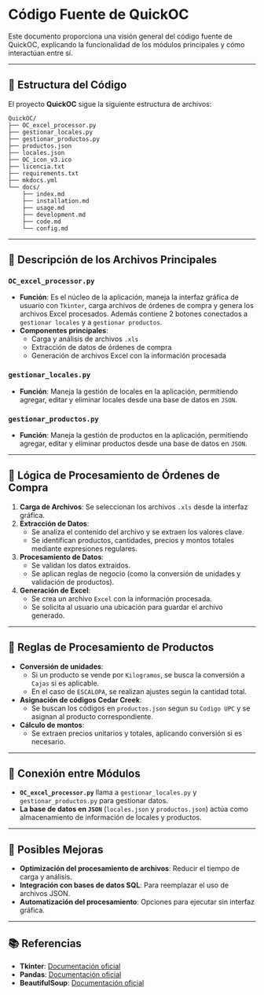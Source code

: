 # Código Fuente de QuickOC

Este documento proporciona una visión general del código fuente de QuickOC, explicando la funcionalidad de los módulos principales y cómo interactúan entre sí.

---

## 📂 Estructura del Código

El proyecto **QuickOC** sigue la siguiente estructura de archivos:

    QuickOC/
    ├── OC_excel_processor.py
    ├── gestionar_locales.py
    ├── gestionar_productos.py
    ├── productos.json
    ├── locales.json
    ├── OC_icon_v3.ico
    ├── licencia.txt
    ├── requirements.txt
    ├── mkdocs.yml
    └── docs/
        ├── index.md
        ├── installation.md
        ├── usage.md
        ├── development.md
        ├── code.md
        └── config.md

---

## 📜 Descripción de los Archivos Principales

### `OC_excel_processor.py`
- **Función**: Es el núcleo de la aplicación, maneja la interfaz gráfica de usuario con `Tkinter`, carga archivos de órdenes de compra y genera los archivos Excel procesados. Además contiene 2 botones conectados a `gestionar locales` y a `gestionar productos`.
- **Componentes principales**:
  - Carga y análisis de archivos `.xls`
  - Extracción de datos de órdenes de compra
  - Generación de archivos Excel con la información procesada

### `gestionar_locales.py`
- **Función**: Maneja la gestión de locales en la aplicación, permitiendo agregar, editar y eliminar locales desde una base de datos en `JSON`.

### `gestionar_productos.py`
- **Función**: Maneja la gestión de productos en la aplicación, permitiendo agregar, editar y eliminar productos desde una base de datos en `JSON`.
---

## 📌 Lógica de Procesamiento de Órdenes de Compra

1. **Carga de Archivos**: Se seleccionan los archivos `.xls` desde la interfaz gráfica.
2. **Extracción de Datos**:
   - Se analiza el contenido del archivo y se extraen los valores clave.
   - Se identifican productos, cantidades, precios y montos totales mediante expresiones regulares.
3. **Procesamiento de Datos**:
   - Se validan los datos extraídos.
   - Se aplican reglas de negocio (como la conversión de unidades y validación de productos).
4. **Generación de Excel**:
   - Se crea un archivo `Excel` con la información procesada.
   - Se solicita al usuario una ubicación para guardar el archivo generado.

---

## 🔧 Reglas de Procesamiento de Productos

- **Conversión de unidades**:
  - Si un producto se vende por `Kilogramos`, se busca la conversión a `Cajas` si es aplicable.
  - En el caso de `ESCALOPA`, se realizan ajustes según la cantidad total.
- **Asignación de códigos Cedar Creek**:
  - Se buscan los códigos en `productos.json` segun su `Codigo UPC` y se asignan al producto correspondiente.
- **Cálculo de montos**:
  - Se extraen precios unitarios y totales, aplicando conversión si es necesario.

---

## 🔗 Conexión entre Módulos

- **`OC_excel_processor.py`** llama a `gestionar_locales.py` y `gestionar_productos.py` para gestionar datos.
- **La base de datos en `JSON`** (`locales.json` y `productos.json`) actúa como almacenamiento de información de locales y productos.

---

## 🚀 Posibles Mejoras

- **Optimización del procesamiento de archivos**: Reducir el tiempo de carga y análisis.
- **Integración con bases de datos SQL**: Para reemplazar el uso de archivos JSON.
- **Automatización del procesamiento**: Opciones para ejecutar sin interfaz gráfica.

---

## 📚 Referencias

- **Tkinter**: [Documentación oficial](https://docs.python.org/3/library/tkinter.html)
- **Pandas**: [Documentación oficial](https://pandas.pydata.org/docs/)
- **BeautifulSoup**: [Documentación oficial](https://www.crummy.com/software/BeautifulSoup/bs4/doc/)